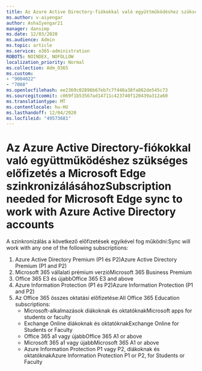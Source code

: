 ```yaml
---
title: Az Azure Active Directory-fiókokkal való együttműködéshez szükséges előfizetés a Microsoft Edge szinkronizálásához
ms.author: v-aiyengar
author: AshaIyengar21
manager: dansimp
ms.date: 12/03/2020
ms.audience: Admin
ms.topic: article
ms.service: o365-administration
ROBOTS: NOINDEX, NOFOLLOW
localization_priority: Normal
ms.collection: Adm_O365
ms.custom:
- "9004022"
- "7088"
ms.openlocfilehash: ee2369c02896b67eb7c7f448a38fa862de545c73
ms.sourcegitcommit: c069f1b53567ad14711c423740f120439a312a60
ms.translationtype: MT
ms.contentlocale: hu-HU
ms.lasthandoff: 12/04/2020
ms.locfileid: "49573681"
---
```

# <a name="subscription-needed-for-microsoft-edge-sync-to-work-with-azure-active-directory-accounts"></a><span data-ttu-id="5d804-102">Az Azure Active Directory-fiókokkal való együttműködéshez szükséges előfizetés a Microsoft Edge szinkronizálásához</span><span class="sxs-lookup"><span data-stu-id="5d804-102">Subscription needed for Microsoft Edge sync to work with Azure Active Directory accounts</span></span>

<span data-ttu-id="5d804-103">A szinkronizálás a következő előfizetések egyikével fog működni:</span><span class="sxs-lookup"><span data-stu-id="5d804-103">Sync will work with any one of the following subscriptions:</span></span>

1. <span data-ttu-id="5d804-104">Azure Active Directory Premium (P1 és P2)</span><span class="sxs-lookup"><span data-stu-id="5d804-104">Azure Active Directory Premium (P1 and P2)</span></span>
1. <span data-ttu-id="5d804-105">Microsoft 365 vállalati prémium verzió</span><span class="sxs-lookup"><span data-stu-id="5d804-105">Microsoft 365 Business Premium</span></span>
1. <span data-ttu-id="5d804-106">Office 365 E3 és újabb</span><span class="sxs-lookup"><span data-stu-id="5d804-106">Office 365 E3 and above</span></span>
1. <span data-ttu-id="5d804-107">Azure Information Protection (P1 és P2)</span><span class="sxs-lookup"><span data-stu-id="5d804-107">Azure Information Protection (P1 and P2)</span></span>
1. <span data-ttu-id="5d804-108">Az Office 365 összes oktatási előfizetése:</span><span class="sxs-lookup"><span data-stu-id="5d804-108">All Office 365 Education subscriptions:</span></span>
    - <span data-ttu-id="5d804-109">Microsoft-alkalmazások diákoknak és oktatóknak</span><span class="sxs-lookup"><span data-stu-id="5d804-109">Microsoft apps for students or faculty</span></span>
    - <span data-ttu-id="5d804-110">Exchange Online diákoknak és oktatóknak</span><span class="sxs-lookup"><span data-stu-id="5d804-110">Exchange Online for Students or Faculty</span></span>
    - <span data-ttu-id="5d804-111">Office 365 a1 vagy újabb</span><span class="sxs-lookup"><span data-stu-id="5d804-111">Office 365 A1 or above</span></span>
    - <span data-ttu-id="5d804-112">Microsoft 365 a1 vagy újabb</span><span class="sxs-lookup"><span data-stu-id="5d804-112">Microsoft 365 A1 or above</span></span>
    - <span data-ttu-id="5d804-113">Azure Information Protection P1 vagy P2, diákoknak és oktatóknak</span><span class="sxs-lookup"><span data-stu-id="5d804-113">Azure Information Protection P1 or P2, for Students or Faculty</span></span>
